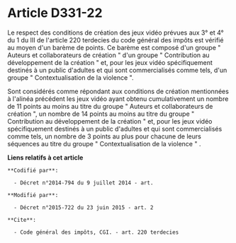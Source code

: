 # Article D331-22

Le respect des conditions de création des jeux vidéo prévues aux 3° et 4° du 1 du III de l'article 220 terdecies du code
général des impôts est vérifié au moyen d'un barème de points. Ce barème est composé d'un groupe " Auteurs et collaborateurs
de création " d'un groupe " Contribution au développement de la création " et, pour les jeux vidéo spécifiquement destinés à
un public d'adultes et qui sont commercialisés comme tels, d'un groupe " Contextualisation de la violence ". 

Sont considérés comme répondant aux conditions de création mentionnées à l'alinéa précédent les jeux vidéo ayant obtenu
cumulativement un nombre de 11 points au moins au titre du groupe " Auteurs et collaborateurs de création ", un nombre de 14
points au moins au titre du groupe " Contribution au développement de la création " et, pour les jeux vidéo spécifiquement
destinés à un public d'adultes et qui sont commercialisés comme tels, un nombre de 3 points au plus pour chacune de leurs
séquences au titre du groupe " Contextualisation de la violence " .

**Liens relatifs à cet article**

	**Codifié par**:

	  - Décret n°2014-794 du 9 juillet 2014 - art.

	**Modifié par**:

	  - Décret n°2015-722 du 23 juin 2015 - art. 2

	**Cite**:

	  - Code général des impôts, CGI. - art. 220 terdecies
